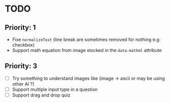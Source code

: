 # TODO

## Priority: 1

- Fixe `normalizeText` (line break are sometimes removed for nothing e.g: checkbox)
- Support math equation from image stocked in the `data-mathml` attribute

## Priority: 3

- [ ] Try something to understand images like (image -> ascii or may be using other AI ?)
- [ ] Support multiple input type in a question
- [ ] Support drag and drop quiz
